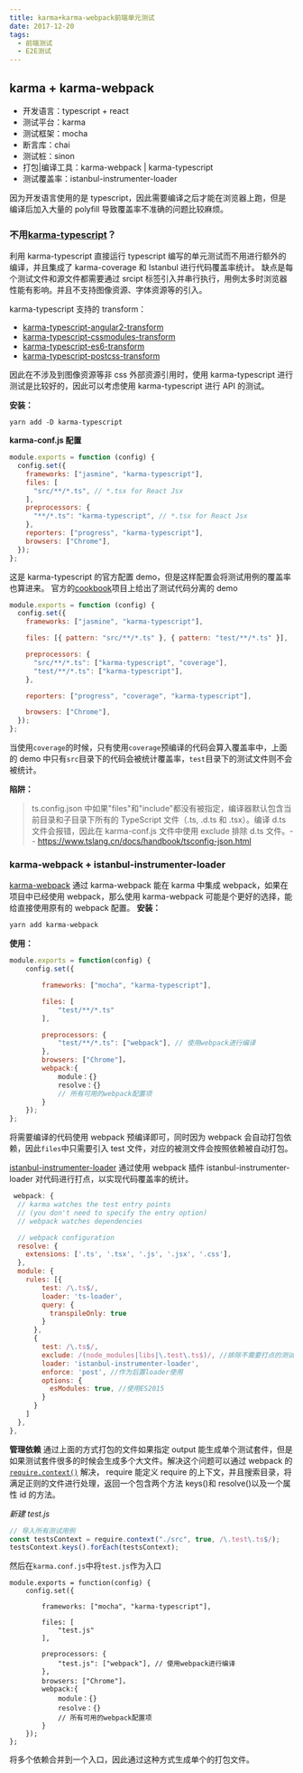 ```yaml
---
title: karma+karma-webpack前端单元测试
date: 2017-12-20
tags:
  - 前端测试
  - E2E测试
---
```


## karma + karma-webpack

- 开发语言：typescript + react
- 测试平台：karma
- 测试框架：mocha
- 断言库：chai
- 测试桩：sinon
- 打包|编译工具：karma-webpack | karma-typescript
- 测试覆盖率：istanbul-instrumenter-loader

因为开发语言使用的是 typescript，因此需要编译之后才能在浏览器上跑，但是编译后加入大量的 polyfill 导致覆盖率不准确的问题比较麻烦。

### 不用[karma-typescript](https://github.com/monounity/karma-typescript)？

利用 karma-typescript 直接运行 typescript 编写的单元测试而不用进行额外的编译，并且集成了 karma-coverage 和 Istanbul 进行代码覆盖率统计。
缺点是每个测试文件和源文件都需要通过 srcipt 标签引入并串行执行，用例太多时浏览器性能有影响。并且不支持图像资源、字体资源等的引入。

karma-typescript 支持的 transform：

- [karma-typescript-angular2-transform](https://github.com/monounity/karma-typescript-angular2-transform)
- [karma-typescript-cssmodules-transform](https://github.com/monounity/karma-typescript-cssmodules-transform)
- [karma-typescript-es6-transform](https://github.com/monounity/karma-typescript-es6-transform)
- [karma-typescript-postcss-transform](https://github.com/monounity/karma-typescript-postcss-transform)

因此在不涉及到图像资源等非 css 外部资源引用时，使用 karma-typescript 进行测试是比较好的，因此可以考虑使用 karma-typescript 进行 API 的测试。

**安装：**

```
yarn add -D karma-typescript
```

**karma-conf.js 配置**

```javascript
module.exports = function (config) {
  config.set({
    frameworks: ["jasmine", "karma-typescript"],
    files: [
      "src/**/*.ts", // *.tsx for React Jsx
    ],
    preprocessors: {
      "**/*.ts": "karma-typescript", // *.tsx for React Jsx
    },
    reporters: ["progress", "karma-typescript"],
    browsers: ["Chrome"],
  });
};
```

这是 karma-typescript 的官方配置 demo，但是这样配置会将测试用例的覆盖率也算进来。
官方的[cookbook](https://github.com/monounity/karma-typescript/blob/master/cookbook.md)项目上给出了测试代码分离的 demo

```javascript
module.exports = function (config) {
  config.set({
    frameworks: ["jasmine", "karma-typescript"],

    files: [{ pattern: "src/**/*.ts" }, { pattern: "test/**/*.ts" }],

    preprocessors: {
      "src/**/*.ts": ["karma-typescript", "coverage"],
      "test/**/*.ts": ["karma-typescript"],
    },

    reporters: ["progress", "coverage", "karma-typescript"],

    browsers: ["Chrome"],
  });
};
```

当使用`coverage`的时候，只有使用`coverage`预编译的代码会算入覆盖率中，上面的 demo 中只有`src`目录下的代码会被统计覆盖率，`test`目录下的测试文件则不会被统计。

**陷阱：**

> ts.config.json 中如果"files"和"include"都没有被指定，编译器默认包含当前目录和子目录下所有的 TypeScript 文件（.ts, .d.ts 和 .tsx）。编译 d.ts 文件会报错，因此在 karma-conf.js 文件中使用 exclude 排除 d.ts 文件。-- https://www.tslang.cn/docs/handbook/tsconfig-json.html

### karma-webpack + istanbul-instrumenter-loader

[karma-webpack](https://github.com/webpack-contrib/karma-webpack#karma-webpack)
通过 karma-webpack 能在 karma 中集成 webpack，如果在项目中已经使用 webpack，那么使用 karma-webpack 可能是个更好的选择，能给直接使用原有的 webpack 配置。
**安装：**

```bash
yarn add karma-webpack
```

**使用：**

```javascript
module.exports = function(config) {
    config.set({

        frameworks: ["mocha", "karma-typescript"],

        files: [
            "test/**/*.ts"
        ],

        preprocessors: {
            "test/**/*.ts": ["webpack"], // 使用webpack进行编译
        },
        browsers: ["Chrome"]，
        webpack:{
            module：{}
            resolve：{}
            // 所有可用的webpack配置项
        }
    });
};
```

将需要编译的代码使用 webpack 预编译即可，同时因为 webpack 会自动打包依赖，因此`files`中只需要引入 test 文件，对应的被测文件会按照依赖被自动打包。

[istanbul-instrumenter-loader](https://github.com/webpack-contrib/istanbul-instrumenter-loader)
通过使用 webpack 插件 istanbul-instrumenter-loader 对代码进行打点，以实现代码覆盖率的统计。

```javascript
 webpack: {
  // karma watches the test entry points
  // (you don't need to specify the entry option)
  // webpack watches dependencies

  // webpack configuration
  resolve: {
    extensions: ['.ts', '.tsx', '.js', '.jsx', '.css'],
  },
  module: {
    rules: [{
        test: /\.ts$/,
        loader: 'ts-loader',
        query: {
          transpileOnly: true
        }
      },
      {
        test: /\.ts$/,
        exclude: /(node_modules|libs|\.test\.ts$)/, //排除不需要打点的测试代码和库
        loader: 'istanbul-instrumenter-loader',
        enforce: 'post', //作为后置loader使用
        options: {
          esModules: true, //使用ES2015
        }
      }
    ]
  },
},
```

**管理依赖**
通过上面的方式打包的文件如果指定 output 能生成单个测试套件，但是如果测试套件很多的时候会生成多个大文件。解决这个问题可以通过 webpack 的[`require.context()`](https://doc.webpack-china.org/guides/dependency-management/#require-context) 解决，
require 能定义 require 的上下文，并且搜索目录，将满足正则的文件进行处理，返回一个包含两个方法 keys()和 resolve()以及一个属性 id 的方法。

_新建 test.js_

```javascript
// 导入所有测试用例
const testsContext = require.context("./src", true, /\.test\.ts$/);
testsContext.keys().forEach(testsContext);
```

然后在`karma.conf.js`中将`test.js`作为入口

```
module.exports = function(config) {
    config.set({

        frameworks: ["mocha", "karma-typescript"],

        files: [
            "test.js"
        ],

        preprocessors: {
            "test.js": ["webpack"], // 使用webpack进行编译
        },
        browsers: ["Chrome"]，
        webpack:{
            module：{}
            resolve：{}
            // 所有可用的webpack配置项
        }
    });
};
```

将多个依赖合并到一个入口，因此通过这种方式生成单个的打包文件。
